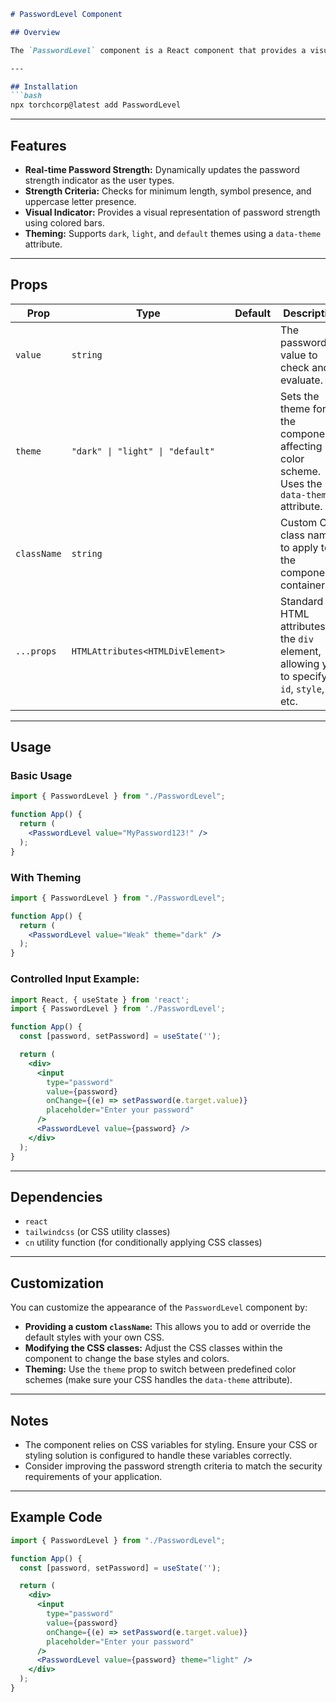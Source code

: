 ```markdown
# PasswordLevel Component

## Overview

The `PasswordLevel` component is a React component that provides a visual indicator of password strength based on the input value. It checks for minimum length, symbol presence, and uppercase letter presence to determine the password level.

---

## Installation
```bash
npx torchcorp@latest add PasswordLevel
```


---

## Features

*   **Real-time Password Strength:** Dynamically updates the password strength indicator as the user types.
*   **Strength Criteria:** Checks for minimum length, symbol presence, and uppercase letter presence.
*   **Visual Indicator:** Provides a visual representation of password strength using colored bars.
*   **Theming:** Supports `dark`, `light`, and `default` themes using a `data-theme` attribute.

---

## Props

| Prop        | Type              | Default | Description                                                                                                                                        |
| ----------- | ----------------- | ------- | -------------------------------------------------------------------------------------------------------------------------------------------------- |
| `value`     | `string`          |         | The password value to check and evaluate.                                                                                                          |
| `theme`     | `"dark" \| "light" \| "default"` |         | Sets the theme for the component, affecting its color scheme. Uses the `data-theme` attribute.                                                                   |
| `className` | `string`          |         | Custom CSS class names to apply to the component's container.                                                                                       |
| `...props`  | `HTMLAttributes<HTMLDivElement>` |         | Standard HTML attributes for the `div` element, allowing you to specify `id`, `style`, etc.                                         |

---

## Usage

### Basic Usage

```jsx
import { PasswordLevel } from "./PasswordLevel";

function App() {
  return (
    <PasswordLevel value="MyPassword123!" />
  );
}
```

### With Theming

```jsx
import { PasswordLevel } from "./PasswordLevel";

function App() {
  return (
    <PasswordLevel value="Weak" theme="dark" />
  );
}
```

### Controlled Input Example:

```jsx
import React, { useState } from 'react';
import { PasswordLevel } from './PasswordLevel';

function App() {
  const [password, setPassword] = useState('');

  return (
    <div>
      <input
        type="password"
        value={password}
        onChange={(e) => setPassword(e.target.value)}
        placeholder="Enter your password"
      />
      <PasswordLevel value={password} />
    </div>
  );
}
```

---

## Dependencies

*   `react`
*   `tailwindcss` (or CSS utility classes)
*   `cn` utility function (for conditionally applying CSS classes)

---

## Customization

You can customize the appearance of the `PasswordLevel` component by:

*   **Providing a custom `className`:** This allows you to add or override the default styles with your own CSS.
*   **Modifying the CSS classes:** Adjust the CSS classes within the component to change the base styles and colors.
*   **Theming:** Use the `theme` prop to switch between predefined color schemes (make sure your CSS handles the `data-theme` attribute).

---

## Notes

*   The component relies on CSS variables for styling. Ensure your CSS or styling solution is configured to handle these variables correctly.
*   Consider improving the password strength criteria to match the security requirements of your application.

---

## Example Code

```jsx
import { PasswordLevel } from "./PasswordLevel";

function App() {
  const [password, setPassword] = useState('');

  return (
    <div>
      <input
        type="password"
        value={password}
        onChange={(e) => setPassword(e.target.value)}
        placeholder="Enter your password"
      />
      <PasswordLevel value={password} theme="light" />
    </div>
  );
}
```
